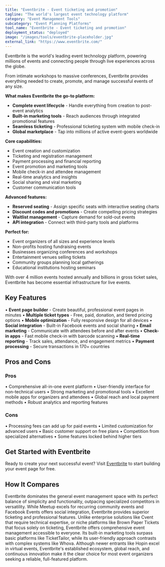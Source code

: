 ```yaml
---
title: "Eventbrite - Event ticketing and promotion"
tagline: "The world's largest event technology platform"
category: "Event Management Tools"
subcategory: "Event Planning Platforms"
tool_name: "Eventbrite - Event ticketing and promotion"
deployment_status: "deployed"
image: "/images/tools/eventbrite-placeholder.jpg"
external_link: "https://www.eventbrite.com/"
---
```

Eventbrite is the world's leading event technology platform, powering millions of events and connecting people through live experiences across the globe.

From intimate workshops to massive conferences, Eventbrite provides everything needed to create, promote, and manage successful events of any size.

**What makes Eventbrite the go-to platform:**
- **Complete event lifecycle** - Handle everything from creation to post-event analytics
- **Built-in marketing tools** - Reach audiences through integrated promotional features
- **Seamless ticketing** - Professional ticketing system with mobile check-in
- **Global marketplace** - Tap into millions of active event-goers worldwide

**Core capabilities:**
- Event creation and customization
- Ticketing and registration management
- Payment processing and financial reporting
- Event promotion and marketing tools
- Mobile check-in and attendee management
- Real-time analytics and insights
- Social sharing and viral marketing
- Customer communication tools

**Advanced features:**
- **Reserved seating** - Assign specific seats with interactive seating charts
- **Discount codes and promotions** - Create compelling pricing strategies
- **Waitlist management** - Capture demand for sold-out events
- **API integration** - Connect with third-party tools and platforms

**Perfect for:**
- Event organizers of all sizes and experience levels
- Non-profits hosting fundraising events
- Businesses organizing conferences and workshops
- Entertainment venues selling tickets
- Community groups planning local gatherings
- Educational institutions hosting seminars

With over 4 million events hosted annually and billions in gross ticket sales, Eventbrite has become essential infrastructure for live events.

## Key Features

• **Event page builder** - Create beautiful, professional event pages in minutes
• **Multiple ticket types** - Free, paid, donation, and tiered pricing options
• **Mobile optimization** - Fully responsive design for all devices
• **Social integration** - Built-in Facebook events and social sharing
• **Email marketing** - Communicate with attendees before and after events
• **Check-in apps** - Fast mobile check-in with barcode scanning
• **Real-time reporting** - Track sales, attendance, and engagement metrics
• **Payment processing** - Secure transactions in 170+ countries

## Pros and Cons

### Pros
• Comprehensive all-in-one event platform
• User-friendly interface for non-technical users
• Strong marketing and promotional tools
• Excellent mobile apps for organizers and attendees
• Global reach and local payment methods
• Robust analytics and reporting features

### Cons
• Processing fees can add up for paid events
• Limited customization for advanced users
• Basic customer support on free plans
• Competition from specialized alternatives
• Some features locked behind higher tiers

## Get Started with Eventbrite

Ready to create your next successful event? Visit [Eventbrite](https://www.eventbrite.com/) to start building your event page for free.

## How It Compares

Eventbrite dominates the general event management space with its perfect balance of simplicity and functionality, outpacing specialized competitors in versatility. While Meetup excels for recurring community events and Facebook Events offers social integration, Eventbrite provides superior ticketing and professional features. Unlike enterprise solutions like Cvent that require technical expertise, or niche platforms like Brown Paper Tickets that focus solely on ticketing, Eventbrite offers comprehensive event management accessible to everyone. Its built-in marketing tools surpass basic platforms like TicketTailor, while its user-friendly approach contrasts with complex systems like Whova. Although newer entrants like Hopin excel in virtual events, Eventbrite's established ecosystem, global reach, and continuous innovation make it the clear choice for most event organizers seeking a reliable, full-featured platform.